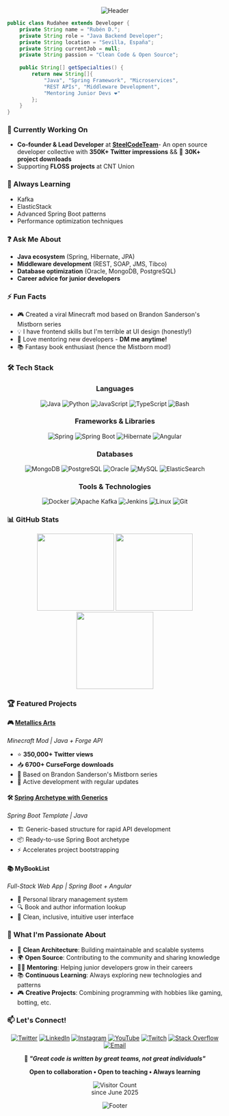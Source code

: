 <div align="center">

![Header](https://capsule-render.vercel.app/api?type=waving&color=0:e3c45c,100:bd7514&height=200&section=header&text=RuDaHee&fontSize=50&fontAlignY=30&desc=Java%20Backend%20Developer&descAlignY=55&fontColor=fff)

</div>

```java
public class Rudahee extends Developer {
    private String name = "Rubén D.";
    private String role = "Java Backend Developer";
    private String location = "Sevilla, España";
    private String currentJob = null;
    private String passion = "Clean Code & Open Source";
    
    public String[] getSpecialties() {
        return new String[]{
            "Java", "Spring Framework", "Microservices",
            "REST APIs", "Middleware Development",
            "Mentoring Junior Devs ❤️"
        };
    }
}
```

### 🔭 Currently Working On
- **Co-founder & Lead Developer** at **[SteelCodeTeam](https://github.com/SteelCodeTeam)**- An open source developer collective with **350K+ Twitter impressions** && 🎯 **30K+ project downloads**
- Supporting **FLOSS projects** at CNT Union

### 🌱 Always Learning
- Kafka
- ElasticStack
- Advanced Spring Boot patterns
- Performance optimization techniques

### ❓ Ask Me About
- **Java ecosystem** (Spring, Hibernate, JPA)
- **Middleware development** (REST, SOAP, JMS, Tibco)
- **Database optimization** (Oracle, MongoDB, PostgreSQL)
- **Career advice for junior developers**

### ⚡ Fun Facts
- 🎮 Created a viral Minecraft mod based on Brandon Sanderson's Mistborn series
- 💡 I have frontend skills but I'm terrible at UI design (honestly!)
- 🤝 Love mentoring new developers - **DM me anytime!**
- 📚 Fantasy book enthusiast (hence the Mistborn mod!)


### 🛠️ Tech Stack

<div align="center">

### Languages
![Java](https://img.shields.io/badge/Java-ED8B00?style=for-the-badge&logo=openjdk&logoColor=white)
![Python](https://img.shields.io/badge/Python-3776AB?style=for-the-badge&logo=python&logoColor=white)
![JavaScript](https://img.shields.io/badge/JavaScript-F7DF1E?style=for-the-badge&logo=javascript&logoColor=black)
![TypeScript](https://img.shields.io/badge/TypeScript-007ACC?style=for-the-badge&logo=typescript&logoColor=white)
![Bash](https://img.shields.io/badge/Bash-4EAA25?style=for-the-badge&logo=gnu-bash&logoColor=white)

### Frameworks & Libraries
![Spring](https://img.shields.io/badge/Spring-6DB33F?style=for-the-badge&logo=spring&logoColor=white)
![Spring Boot](https://img.shields.io/badge/Spring_Boot-6DB33F?style=for-the-badge&logo=spring-boot&logoColor=white)
![Hibernate](https://img.shields.io/badge/Hibernate-59666C?style=for-the-badge&logo=hibernate&logoColor=white)
![Angular](https://img.shields.io/badge/Angular-DD0031?style=for-the-badge&logo=angular&logoColor=white)

### Databases
![MongoDB](https://img.shields.io/badge/MongoDB-4EA94B?style=for-the-badge&logo=mongodb&logoColor=white)
![PostgreSQL](https://img.shields.io/badge/PostgreSQL-316192?style=for-the-badge&logo=postgresql&logoColor=white)
![Oracle](https://img.shields.io/badge/Oracle-F80000?style=for-the-badge&logo=oracle&logoColor=white)
![MySQL](https://img.shields.io/badge/MySQL-00000F?style=for-the-badge&logo=mysql&logoColor=white)
![ElasticSearch](https://img.shields.io/badge/Elasticsearch-005571?style=for-the-badge&logo=elasticsearch&logoColor=white)

### Tools & Technologies
![Docker](https://img.shields.io/badge/Docker-2496ED?style=for-the-badge&logo=docker&logoColor=white)
![Apache Kafka](https://img.shields.io/badge/Apache%20Kafka-000?style=for-the-badge&logo=apachekafka)
![Jenkins](https://img.shields.io/badge/Jenkins-D24939?style=for-the-badge&logo=jenkins&logoColor=white)
![Linux](https://img.shields.io/badge/Linux-FCC624?style=for-the-badge&logo=linux&logoColor=black)
![Git](https://img.shields.io/badge/Git-F05032?style=for-the-badge&logo=git&logoColor=white)

</div>


### 📊 GitHub Stats

<div align="center">
  <img height="180em" src="https://github-readme-stats.vercel.app/api?username=rudahee&show_icons=true&count_private=true&hide_border=true&theme=onedark"/>
  <img height="180em" src="https://github-readme-stats.vercel.app/api?username=steelcodeteam&show_icons=true&count_private=true&hide_border=true&theme=onedark"/>

  <img height="180em" src="https://github-readme-stats.vercel.app/api/top-langs/?username=rudahee&layout=compact&hide_border=true&theme=onedark"/>
</div>

### 🏆 Featured Projects

#### 🎮 [Metallics Arts](https://github.com/SteelCodeTeam/Metallics-Arts)
*Minecraft Mod | Java + Forge API*
- ⭐ **350,000+ Twitter views**
- 📥 **6700+ CurseForge downloads**
- 🌟 Based on Brandon Sanderson's Mistborn series
- 🚀 Active development with regular updates

#### 🛠️ [Spring Archetype with Generics](https://github.com/rudahee/Archetype-SpringProjectWithGenerics)
*Spring Boot Template | Java*
- 🏗️ Generic-based structure for rapid API development
- 📦 Ready-to-use Spring Boot archetype
- ⚡ Accelerates project bootstrapping

#### 📚 MyBookList
*Full-Stack Web App | Spring Boot + Angular*
- 📖 Personal library management system
- 🔍 Book and author information lookup
- 🎨 Clean, inclusive, intuitive user interface


### 🎯 What I'm Passionate About

- 🔧 **Clean Architecture**: Building maintainable and scalable systems
- 🌍 **Open Source**: Contributing to the community and sharing knowledge
- 👨‍🏫 **Mentoring**: Helping junior developers grow in their careers
- 📚 **Continuous Learning**: Always exploring new technologies and patterns
- 🎮 **Creative Projects**: Combining programming with hobbies like gaming, botting, etc.



### 📫 Let's Connect!

<div align="center">

[![Twitter](https://img.shields.io/badge/Twitter-1DA1F2?style=for-the-badge&logo=twitter&logoColor=white)](https://twitter.com/RuDaHee)
[![LinkedIn](https://img.shields.io/badge/LinkedIn-0077B5?style=for-the-badge&logo=linkedin&logoColor=white)](https://linkedin.com/in/jrdh)
[![Instagram](https://img.shields.io/badge/Instagram-E4405F?style=for-the-badge&logo=instagram&logoColor=white)](https://instagram.com/rudahee)
[![YouTube](https://img.shields.io/badge/YouTube-FF0000?style=for-the-badge&logo=youtube&logoColor=white)](https://youtube.com/@steelcodeteam)
[![Twitch](https://img.shields.io/badge/Twitch-9146FF?style=for-the-badge&logo=twitch&logoColor=white)](https://twitch.tv/rudahee)
[![Stack Overflow](https://img.shields.io/badge/Stack_Overflow-FE7A16?style=for-the-badge&logo=stack-overflow&logoColor=white)](https://stackoverflow.com/users/rudahee)
[![Email](https://img.shields.io/badge/Email-D14836?style=for-the-badge&logo=gmail&logoColor=white)](mailto:jdazher@hotmail.com)

</div>


<div align="center">

**💭 *"Great code is written by great teams, not great individuals"***

**Open to collaboration • Open to teaching • Always learning**

![Visitor Count](https://profile-counter.glitch.me/rudahee/count.svg)
<br>
since June 2025
</div>



<div align="center">

![Footer](https://capsule-render.vercel.app/api?type=waving&color=gradient&height=100&section=footer)

</div>
